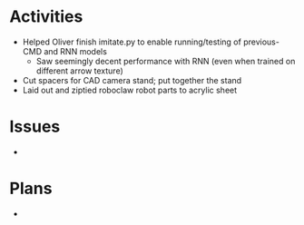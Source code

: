 # Activities

* Helped Oliver finish imitate.py to enable running/testing of previous-CMD and RNN models
  * Saw seemingly decent performance with RNN (even when trained on different arrow texture)
* Cut spacers for CAD camera stand; put together the stand
* Laid out and ziptied roboclaw robot parts to acrylic sheet

# Issues

* 

# Plans

* 
